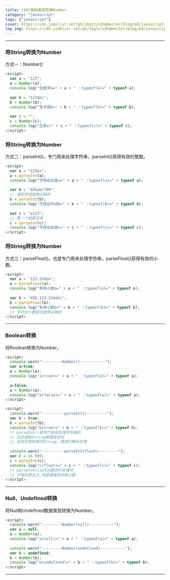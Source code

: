 ```yaml
---
title: (10)强制类型转换Number
category: "javascript"
tags: ["javascript"]
cover: https://cdn.jsdelivr.net/gh/zbglz/cdn@master/blog/md/javascript.svg
top_img: https://cdn.jsdelivr.net/gh/zbglz/cdn@master/blog/md/javascript.svg
---
```


***


### 将String转换为Number

方式一：Number()

```js js
<script>
  var a = "123";
  a = Number(a);
  console.log("全数字a=" + a + " ：typeof(a)=" + typeof a);
  
  var b = "123abc";
  b = Number(b);
  console.log("有字母b=" + b + " ：typeof(b)=" + typeof b);
  
  var c = "";
  c = Number(c);
  console.log("空串c=" + c + " ：typeof(c)=" + typeof c);
</script>
```


### 将String转换为Number

方式二：parseInt()。专门用来处理字符串，parseInt()获得有效的整数。


```js js
<script>
  var a = "123px";
  a = parseInt(a);
  console.log("字母在后面a=" + a + " ：typeof(a)=" + typeof a);
  
  var b = "456abc789";
  // 遇到字母就停止解析
  b = parseInt(b);
  console.log("字母在中间b=" + b + " ：typeof(b)=" + typeof b);
  
  var c = "a123";
  // 第一个就是字母
  c = parseInt(c);
  console.log("字母在前面c=" + c + " ：typeof(c)=" + typeof c);
</script>
```


### 将String转换为Number

方式三：parseFloat()。也是专门用来处理字符串，parseFloat()获得有效的小数。


```js js
<script>
  var a = "123.234px";
  a = parseFloat(a);
  console.log("有效小数a=" + a + " ：typeof(a)=" + typeof a);
  
  var b = "456.123.234abc";  
  b = parseFloat(b);
  console.log("有效小数b=" + b + " ：typeof(b)=" + typeof b);
  // 不符合小数规范就停止解析
</script>
```


***

### Boolean转换

将Boolean转换为Number。


```js js
<script>
  console.warn("---------Number()-----------");
  var a=true;
  a = Number(a);
  console.log("a(true)=" + a + " ：typeof(a)=" + typeof a);
  
  a=false;
  a = Number(a);
  console.log("a(false)=" + a + " ：typeof(a)=" + typeof a);
</script>

<script>
  console.warn("----------parseInt()---------");
  var b = true;
  b = parseInt(b);
  console.log("b(true)=" + b + " ：typeof(b)=" + typeof b);
  // parseInt()是专门用来处理字符串的
  // 在处理非String数据类型时
  // 会先将其转换为String，再进行解析处理
  
  console.warn("----------parseInt(float)---------");
  var c = 24.999;
  c = parseInt(c); 
  console.log("c(float)=" + c + " ：typeof(c)=" + typeof c);
  // parseInt()对浮点数进行处理时
  // 不是四舍五入,而是直接丢弃掉小数
</script>
```


***

### Null、Undefined转换

将Null和Undefined数据类型转换为Number。


```js js
<script>
  console.warn("---------Number(null)-----------");
  var a = null;
  a = Number(a);
  console.log("a(null)=" + a + " ：typeof(a)=" + typeof a);
  
  console.warn("---------Number(undefined)-----------");
  var b = undefined;
  b = Number(b);
  console.log("b(undefined)=" + b + " ：typeof(b)=" + typeof b);
</script>
```


***